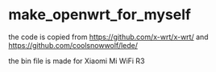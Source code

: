 # make_openwrt_for_myself
the code is copied from https://github.com/x-wrt/x-wrt/ and https://github.com/coolsnowwolf/lede/

the bin file is made for Xiaomi Mi WiFi R3